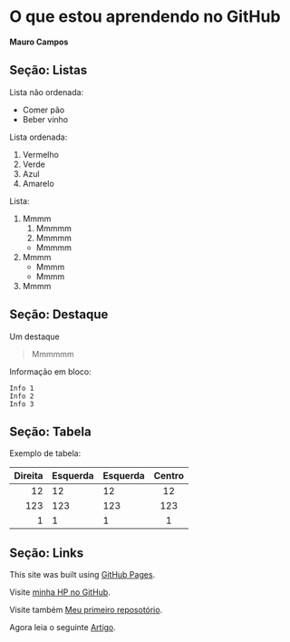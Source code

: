 # O que estou aprendendo no GitHub

**Mauro Campos**

## Seção: Listas

Lista não ordenada:

 - Comer pão		 
 - Beber vinho
 
Lista ordenada:

 1. Vermelho		 
 2. Verde
 3. Azul
 4. Amarelo
 
Lista:

 1. Mmmm
    1. Mmmmm
    2. Mmmmm
    * Mmmmm
 2. Mmmm
    * Mmmm
    * Mmmm
 3. Mmmm

## Seção: Destaque

Um destaque

> Mmmmmm

Informação em bloco:
```
Info 1
Info 2
Info 3
```

## Seção: Tabela

Exemplo de tabela:

| Direita | Esquerda | Esquerda | Centro  |
|--------:|:---------|----------|:-------:|
|   12    |  12      |    12    |    12   |
|  123    |  123     |   123    |   123   |
|    1    |  1       |     1    |     1   |
 
## Seção: Links

This site was built using [GitHub Pages](https://pages.github.com/).

Visite [minha HP no GitHub](https://maurocmcampos.github.io/).

Visite também [Meu primeiro reposotório](https://github.com/maurocmcampos/hello-world/blob/master/README.md).

Agora leia o seguinte [Artigo](http://www.maurocampos.com/tese/a01.pdf).



